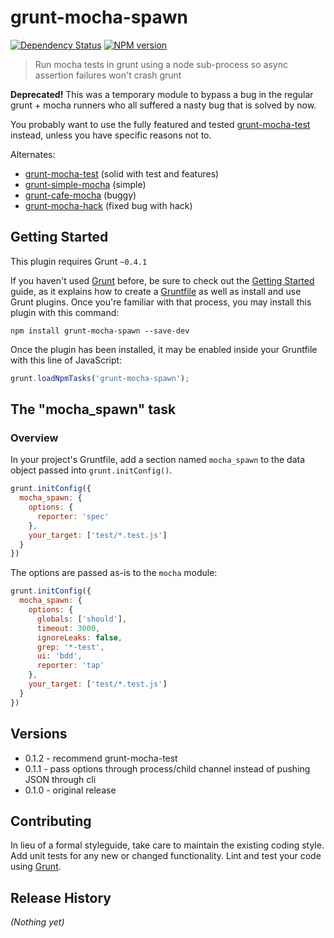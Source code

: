 # grunt-mocha-spawn

[![Dependency Status](https://gemnasium.com/Bartvds/grunt-mocha-spawn.png)](https://gemnasium.com/Bartvds/grunt-mocha-spawn) [![NPM version](https://badge.fury.io/js/grunt-mocha-spawn.png)](http://badge.fury.io/js/grunt-mocha-spawn)

> Run mocha tests in grunt using a node sub-process so async assertion failures won't crash grunt

**Deprecated!** This was a temporary module to bypass a bug in the regular grunt + mocha runners who all suffered a nasty bug that is solved by now.

You probably want to use the fully featured and tested [grunt-mocha-test](https://github.com/pghalliday/grunt-mocha-test) instead, unless you have specific reasons not to.

Alternates:

* [grunt-mocha-test](https://github.com/pghalliday/grunt-mocha-test) (solid with test and features)
* [grunt-simple-mocha](https://github.com/yaymukund/grunt-simple-mocha) (simple)
* [grunt-cafe-mocha](https://github.com/jdavis/grunt-cafe-mocha) (buggy)
* [grunt-mocha-hack](https://github.com/gregrperkins/grunt-mocha-hack) (fixed bug with hack)

## Getting Started
This plugin requires Grunt `~0.4.1`

If you haven't used [Grunt](http://gruntjs.com/) before, be sure to check out the [Getting Started](http://gruntjs.com/getting-started) guide, as it explains how to create a [Gruntfile](http://gruntjs.com/sample-gruntfile) as well as install and use Grunt plugins. Once you're familiar with that process, you may install this plugin with this command:

```shell
npm install grunt-mocha-spawn --save-dev
```

Once the plugin has been installed, it may be enabled inside your Gruntfile with this line of JavaScript:

````js
grunt.loadNpmTasks('grunt-mocha-spawn');
````

## The "mocha_spawn" task

### Overview
In your project's Gruntfile, add a section named `mocha_spawn` to the data object passed into `grunt.initConfig()`.

````js
grunt.initConfig({
  mocha_spawn: {
    options: {
      reporter: 'spec'
    },
    your_target: ['test/*.test.js']
  }
})
````

The options are passed as-is to the `mocha` module:

````js
grunt.initConfig({
  mocha_spawn: {
    options: {
      globals: ['should'],
      timeout: 3000,
      ignoreLeaks: false,
      grep: '*-test',
      ui: 'bdd',
      reporter: 'tap'
    },
    your_target: ['test/*.test.js']
  }
})
````

## Versions

* 0.1.2 - recommend grunt-mocha-test
* 0.1.1 - pass options through process/child channel instead of pushing JSON through cli
* 0.1.0 - original release

## Contributing
In lieu of a formal styleguide, take care to maintain the existing coding style. Add unit tests for any new or changed functionality. Lint and test your code using [Grunt](http://gruntjs.com/).

## Release History
_(Nothing yet)_
